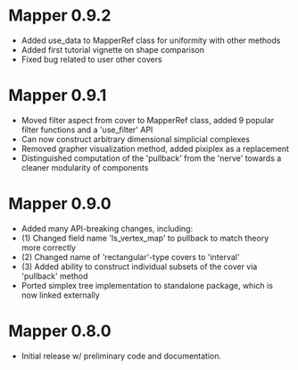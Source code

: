 # Mapper 0.9.2
- Added use_data to MapperRef class for uniformity with other methods
- Added first tutorial vignette on shape comparison
- Fixed bug related to user other covers 

# Mapper 0.9.1
- Moved filter aspect from cover to MapperRef class, added 9 popular filter functions and a 'use_filter' API
- Can now construct arbitrary dimensional simplicial complexes
- Removed grapher visualization method, added pixiplex as a replacement
- Distinguished computation of the 'pullback' from the 'nerve' towards a cleaner modularity of components

# Mapper 0.9.0
- Added many API-breaking changes, including: 
- (1) Changed field name 'ls\_vertex\_map' to pullback to match theory more correctly
- (2) Changed name of 'rectangular'-type covers to 'interval'
- (3) Added ability to construct individual subsets of the cover via 'pullback' method
- Ported simplex tree implementation to standalone package, which is now linked externally  

# Mapper 0.8.0
- Initial release w/ preliminary code and documentation. 
